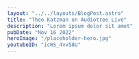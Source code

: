 ```yaml
---
layout: "../../layouts/BlogPost.astro"
title: "Theo Katzman on Audiotree Live"
description: "Lorem ipsum dolor sit amet"
pubDate: "Nov 16 2022"
heroImage: "/placeholder-hero.jpg"
youtubeID: "icWS_4vv58U"
---
```

